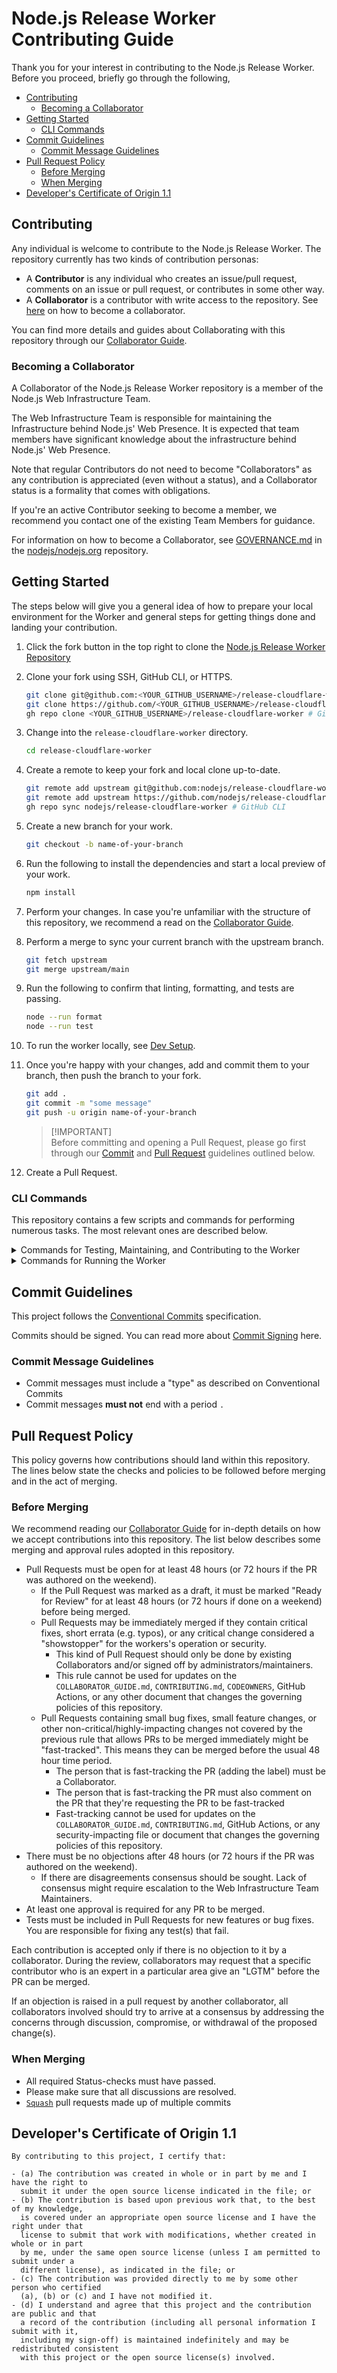 # Node.js Release Worker Contributing Guide

Thank you for your interest in contributing to the Node.js Release Worker. Before you proceed, briefly go through the following,

- [Contributing](#contributing)
  - [Becoming a Collaborator](#becoming-a-collaborator)
- [Getting Started](#getting-started)
  - [CLI Commands](#cli-commands)
- [Commit Guidelines](#commit-guidelines)
  - [Commit Message Guidelines](#commit-message-guidelines)
- [Pull Request Policy](#pull-request-policy)
  - [Before Merging](#before-merging)
  - [When Merging](#when-merging)
- [Developer's Certificate of Origin 1.1](#developers-certificate-of-origin-11)

## Contributing

Any individual is welcome to contribute to the Node.js Release Worker. The repository currently has two kinds of contribution personas:

- A **Contributor** is any individual who creates an issue/pull request, comments on an issue or pull request, or contributes in some other way.
- A **Collaborator** is a contributor with write access to the repository. See [here](#becoming-a-collaborator) on how to become a collaborator.

You can find more details and guides about Collaborating with this repository through our [Collaborator Guide](./COLLABORATOR_GUIDE.md).

### Becoming a Collaborator

A Collaborator of the Node.js Release Worker repository is a member of the Node.js Web Infrastructure Team.

The Web Infrastructure Team is responsible for maintaining the Infrastructure behind Node.js' Web Presence. It is expected that team members have significant knowledge about the infrastructure behind Node.js' Web Presence.

Note that regular Contributors do not need to become "Collaborators" as any contribution is appreciated (even without a status), and a Collaborator status is a formality that comes with obligations.

If you're an active Contributor seeking to become a member, we recommend you contact one of the existing Team Members for guidance.

For information on how to become a Collaborator, see [GOVERNANCE.md](https://github.com/nodejs/nodejs.org/blob/main/GOVERNANCE.md#nodejs-web-infra-team-nodejsweb-infra) in the [nodejs/nodejs.org](https://github.com/nodejs/nodejs.org) repository.

## Getting Started

The steps below will give you a general idea of how to prepare your local environment for the Worker and general steps for getting things done and landing your contribution.

1.  Click the fork button in the top right to clone the [Node.js Release Worker Repository](https://github.com/nodejs/release-cloudflare-worker/fork)

2.  Clone your fork using SSH, GitHub CLI, or HTTPS.

    ```bash
    git clone git@github.com:<YOUR_GITHUB_USERNAME>/release-cloudflare-worker.git # SSH
    git clone https://github.com/<YOUR_GITHUB_USERNAME>/release-cloudflare-worker.git # HTTPS
    gh repo clone <YOUR_GITHUB_USERNAME>/release-cloudflare-worker # GitHub CLI
    ```

3.  Change into the `release-cloudflare-worker` directory.

    ```bash
    cd release-cloudflare-worker
    ```

4.  Create a remote to keep your fork and local clone up-to-date.

    ```bash
    git remote add upstream git@github.com:nodejs/release-cloudflare-worker.git # SSH
    git remote add upstream https://github.com/nodejs/release-cloudflare-worker.git # HTTPS
    gh repo sync nodejs/release-cloudflare-worker # GitHub CLI
    ```

5.  Create a new branch for your work.

    ```bash
    git checkout -b name-of-your-branch
    ```

6.  Run the following to install the dependencies and start a local preview of your work.

    ```bash
    npm install
    ```

7.  Perform your changes. In case you're unfamiliar with the structure of this repository, we recommend a read on the [Collaborator Guide](./COLLABORATOR_GUIDE.md).

8.  Perform a merge to sync your current branch with the upstream branch.

    ```bash
    git fetch upstream
    git merge upstream/main
    ```

9.  Run the following to confirm that linting, formatting, and tests are passing.

    ```bash
    node --run format
    node --run test
    ```

10. To run the worker locally, see [Dev Setup](./docs/dev-setup.md).

11. Once you're happy with your changes, add and commit them to your branch, then push the branch to your fork.

    ```bash
    git add .
    git commit -m "some message"
    git push -u origin name-of-your-branch
    ```

    > [!IMPORTANT]\
    > Before committing and opening a Pull Request, please go first through our [Commit](#commit-guidelines) and [Pull Request](#pull-request-policy) guidelines outlined below.

12. Create a Pull Request.

### CLI Commands

This repository contains a few scripts and commands for performing numerous tasks. The most relevant ones are described below.

<details>
    <summary>Commands for Testing, Maintaining, and Contributing to the Worker</summary>

- `node --run format` Formats the code to the repository's standards.
- `node --run lint` Lints the code to the repository's standards.
- `node --run test` Run all tests (denoted by the `.test.ts` file extension) once
- `node --run test:watch` Run all tests (denoted by the `.test.ts` file extension) once, then again on any file changes.
- `node --run build:mustache` Compiles the Mustache templates. **Required for any changes to the templates to take affect**.

</details>

<details>
    <summary>Commands for Running the Worker</summary>

- `node --run start` Runs a local [workerd](https://github.com/cloudflare/workerd) instance with the Worker on your machine in remote mode.

</details>

## Commit Guidelines

This project follows the [Conventional Commits](https://www.conventionalcommits.org/en/v1.0.0/) specification.

Commits should be signed. You can read more about [Commit Signing](https://docs.github.com/en/authentication/managing-commit-signature-verification/signing-commits) here.

### Commit Message Guidelines

- Commit messages must include a "type" as described on Conventional Commits
- Commit messages **must not** end with a period `.`

## Pull Request Policy

This policy governs how contributions should land within this repository. The lines below state the checks and policies to be followed before merging and in the act of merging.

### Before Merging

We recommend reading our [Collaborator Guide](./COLLABORATOR_GUIDE.md) for in-depth details on how we accept contributions into this repository. The list below describes some merging and approval rules adopted in this repository.

- Pull Requests must be open for at least 48 hours (or 72 hours if the PR was authored on the weekend).
  - If the Pull Request was marked as a draft, it must be marked "Ready for Review" for at least 48 hours (or 72 hours if done on a weekend) before being merged.
  - Pull Requests may be immediately merged if they contain critical fixes, short errata (e.g. typos), or any critical change considered a "showstopper" for the workers's operation or security.
    - This kind of Pull Request should only be done by existing Collaborators and/or signed off by administrators/maintainers.
    - This rule cannot be used for updates on the `COLLABORATOR_GUIDE.md`, `CONTRIBUTING.md`, `CODEOWNERS`, GitHub Actions, or any other document that changes the governing policies of this repository.
  - Pull Requests containing small bug fixes, small feature changes, or other non-critical/highly-impacting changes not covered by the previous rule that allows PRs to be merged immediately might be "fast-tracked". This means they can be merged before the usual 48 hour time period.
    - The person that is fast-tracking the PR (adding the label) must be a Collaborator.
    - The person that is fast-tracking the PR must also comment on the PR that they're requesting the PR to be fast-tracked
    - Fast-tracking cannot be used for updates on the `COLLABORATOR_GUIDE.md`, `CONTRIBUTING.md`, GitHub Actions, or any security-impacting file or document that changes the governing policies of this repository.
- There must be no objections after 48 hours (or 72 hours if the PR was authored on the weekend).
  - If there are disagreements consensus should be sought. Lack of consensus might require escalation to the Web Infrastructure Team Maintainers.
- At least one approval is required for any PR to be merged.
- Tests must be included in Pull Requests for new features or bug fixes. You are responsible for fixing any test(s) that fail.

Each contribution is accepted only if there is no objection to it by a collaborator. During the review, collaborators may request that a specific contributor who is an expert in a particular area give an "LGTM" before the PR can be merged.

If an objection is raised in a pull request by another collaborator, all collaborators involved should try to arrive at a consensus by addressing the concerns through discussion, compromise, or withdrawal of the proposed change(s).

### When Merging

- All required Status-checks must have passed.
- Please make sure that all discussions are resolved.
- [`Squash`](https://help.github.com/en/articles/about-pull-request-merges#squash-and-merge-your-pull-request-commits) pull requests made up of multiple commits

## Developer's Certificate of Origin 1.1

```
By contributing to this project, I certify that:

- (a) The contribution was created in whole or in part by me and I have the right to
  submit it under the open source license indicated in the file; or
- (b) The contribution is based upon previous work that, to the best of my knowledge,
  is covered under an appropriate open source license and I have the right under that
  license to submit that work with modifications, whether created in whole or in part
  by me, under the same open source license (unless I am permitted to submit under a
  different license), as indicated in the file; or
- (c) The contribution was provided directly to me by some other person who certified
  (a), (b) or (c) and I have not modified it.
- (d) I understand and agree that this project and the contribution are public and that
  a record of the contribution (including all personal information I submit with it,
  including my sign-off) is maintained indefinitely and may be redistributed consistent
  with this project or the open source license(s) involved.
```
